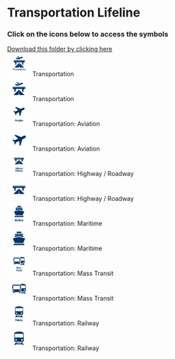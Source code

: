 # Transportation Lifeline<br>
### Click on the icons below to access the symbols<br>
<a href='https://minhaskamal.github.io/DownGit/#/home?url=https://github.com/NAPSG/DHS-Symbol-Server/tree/main/dhs-symbol/assets/icons/Lifelines/Transportation%20Lifeline'>Download this folder by clicking here</a><br><a href='https://github.com/NAPSG/DHS-Symbol-Server/raw/main/dhs-symbol/assets/icons/Lifelines/Transportation%20Lifeline/icon-KGA.svg'><img src='icon-KGA.svg' width='55'></a> Transportation<br><a href='https://github.com/NAPSG/DHS-Symbol-Server/raw/main/dhs-symbol/assets/icons/Lifelines/Transportation%20Lifeline/icon-KGB.svg'><img src='icon-KGB.svg' width='55'></a> Transportation<br><a href='https://github.com/NAPSG/DHS-Symbol-Server/raw/main/dhs-symbol/assets/icons/Lifelines/Transportation%20Lifeline/icon-KGC.svg'><img src='icon-KGC.svg' width='55'></a> Transportation: Aviation<br><a href='https://github.com/NAPSG/DHS-Symbol-Server/raw/main/dhs-symbol/assets/icons/Lifelines/Transportation%20Lifeline/icon-KGD.svg'><img src='icon-KGD.svg' width='55'></a> Transportation: Aviation<br><a href='https://github.com/NAPSG/DHS-Symbol-Server/raw/main/dhs-symbol/assets/icons/Lifelines/Transportation%20Lifeline/icon-KGE.svg'><img src='icon-KGE.svg' width='55'></a> Transportation: Highway / Roadway<br><a href='https://github.com/NAPSG/DHS-Symbol-Server/raw/main/dhs-symbol/assets/icons/Lifelines/Transportation%20Lifeline/icon-KGF.svg'><img src='icon-KGF.svg' width='55'></a> Transportation: Highway / Roadway<br><a href='https://github.com/NAPSG/DHS-Symbol-Server/raw/main/dhs-symbol/assets/icons/Lifelines/Transportation%20Lifeline/icon-KGG.svg'><img src='icon-KGG.svg' width='55'></a> Transportation: Maritime<br><a href='https://github.com/NAPSG/DHS-Symbol-Server/raw/main/dhs-symbol/assets/icons/Lifelines/Transportation%20Lifeline/icon-KGH.svg'><img src='icon-KGH.svg' width='55'></a> Transportation: Maritime<br><a href='https://github.com/NAPSG/DHS-Symbol-Server/raw/main/dhs-symbol/assets/icons/Lifelines/Transportation%20Lifeline/icon-KGI.svg'><img src='icon-KGI.svg' width='55'></a> Transportation: Mass Transit<br><a href='https://github.com/NAPSG/DHS-Symbol-Server/raw/main/dhs-symbol/assets/icons/Lifelines/Transportation%20Lifeline/icon-KGJ.svg'><img src='icon-KGJ.svg' width='55'></a> Transportation: Mass Transit<br><a href='https://github.com/NAPSG/DHS-Symbol-Server/raw/main/dhs-symbol/assets/icons/Lifelines/Transportation%20Lifeline/icon-KGK.svg'><img src='icon-KGK.svg' width='55'></a> Transportation: Railway<br><a href='https://github.com/NAPSG/DHS-Symbol-Server/raw/main/dhs-symbol/assets/icons/Lifelines/Transportation%20Lifeline/icon-KGL.svg'><img src='icon-KGL.svg' width='55'></a> Transportation: Railway<br>
